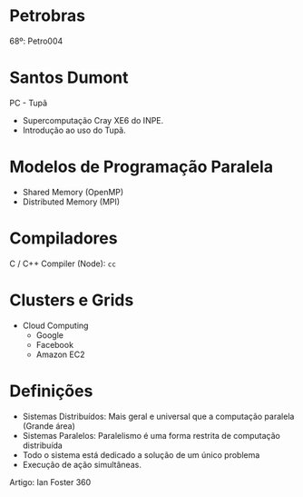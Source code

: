 # Petrobras

68º: Petro004

# Santos Dumont

PC - Tupã
- Supercomputação Cray XE6 do INPE.
- Introdução ao uso do Tupã.


# Modelos de Programação Paralela

- Shared Memory (OpenMP)
- Distributed Memory (MPI)

# Compiladores

C / C++ Compiler (Node): `cc`

# Clusters e Grids

- Cloud Computing
  - Google
  - Facebook
  - Amazon EC2

# Definições

- Sistemas Distribuídos: Mais geral e universal que a computação paralela (Grande área)
- Sistemas Paralelos: Paralelismo é uma forma restrita de computação distribuída
- Todo o sistema está dedicado a solução de um único problema
- Execução de ação simultâneas.


Artigo: Ian Foster 360

